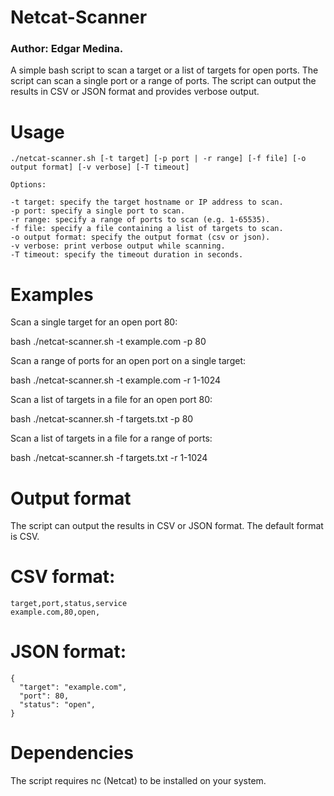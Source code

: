 # Netcat-Scanner

### Author: Edgar Medina. 



A simple bash script to scan a target or a list of targets for open ports. The script can scan a single port or a range of ports. The script can output the results in CSV or JSON format and provides verbose output.

# Usage

	./netcat-scanner.sh [-t target] [-p port | -r range] [-f file] [-o output format] [-v verbose] [-T timeout]

	Options:

	-t target: specify the target hostname or IP address to scan.
	-p port: specify a single port to scan.
	-r range: specify a range of ports to scan (e.g. 1-65535).
	-f file: specify a file containing a list of targets to scan.
	-o output format: specify the output format (csv or json).
	-v verbose: print verbose output while scanning.
	-T timeout: specify the timeout duration in seconds.

# Examples

Scan a single target for an open port 80:

bash ./netcat-scanner.sh  -t example.com -p 80

Scan a range of ports for an open port on a single target:

bash ./netcat-scanner.sh  -t example.com -r 1-1024

Scan a list of targets in a file for an open port 80:

bash ./netcat-scanner.sh  -f targets.txt -p 80

Scan a list of targets in a file for a range of ports:

bash	./netcat-scanner.sh  -f targets.txt -r 1-1024


# Output format

The script can output the results in CSV or JSON format. The default format is CSV.

# CSV format:


	target,port,status,service
	example.com,80,open,


# JSON format:

	{
	  "target": "example.com",
	  "port": 80,
	  "status": "open",
	}

# Dependencies

The script requires nc (Netcat) to be installed on your system.
